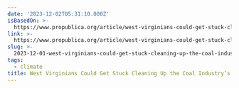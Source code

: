 ```yaml
---
date: '2023-12-02T05:31:10.000Z'
isBasedOn: >-
  https://www.propublica.org/article/west-virginians-could-get-stuck-cleaning-up-coal-industry-messes
link: >-
  https://www.propublica.org/article/west-virginians-could-get-stuck-cleaning-up-coal-industry-messes
slug: >-
  2023-12-01-west-virginians-could-get-stuck-cleaning-up-the-coal-industrys-messes
tags:
  - climate
title: West Virginians Could Get Stuck Cleaning Up the Coal Industry’s Messes
---
```

 
